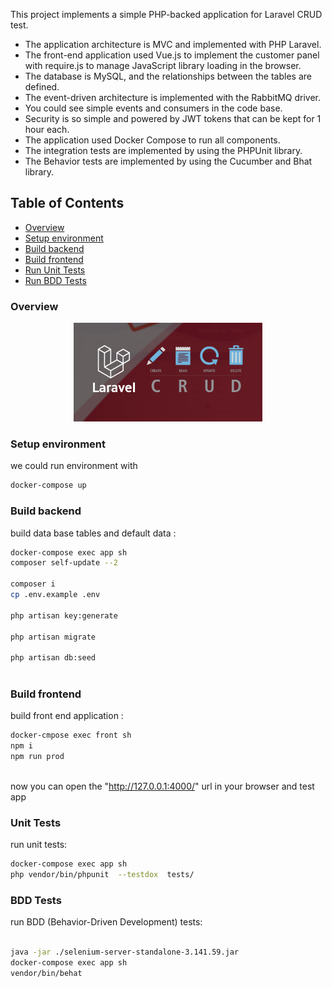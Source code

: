 This project implements a simple PHP-backed application for Laravel CRUD test. 

* The application architecture is MVC and implemented with PHP Laravel.
* The front-end application used Vue.js to implement the customer panel with require.js to manage JavaScript library loading in the browser.
* The database is MySQL, and the relationships between the tables are defined.
* The event-driven architecture is implemented with the RabbitMQ driver.
* You could see simple events and consumers in the code base.
* Security is so simple and powered by JWT tokens that can be kept for 1 hour each.
* The application used Docker Compose to run all components. 
* The integration tests are implemented by using the PHPUnit library. 
* The Behavior tests are implemented by using the Cucumber and Bhat library. 

## Table of Contents
- [Overview](#overview)
- [Setup environment](#setup-environment)
- [Build backend](#build-backend)
- [Build frontend](#build-frontend)
- [Run Unit Tests](#unit-tests)
- [Run BDD Tests](#bdd-tests)

### Overview
<p align="center"><img src="doc/overview.jpg" width="60%"/></p>

### Setup environment

we could run environment with 
	
```sh
docker-compose up
``` 

### Build backend
build data base tables and default data : 

```sh
docker-compose exec app sh 
composer self-update --2

composer i
cp .env.example .env

php artisan key:generate

php artisan migrate

php artisan db:seed
 
```


### Build frontend
build front end application  : 

```sh
docker-cmpose exec front sh 
npm i
npm run prod
 
```

now you can open the "http://127.0.0.1:4000/" url in your browser and test app

### Unit Tests
run unit tests: 

```sh
docker-compose exec app sh 
php vendor/bin/phpunit  --testdox  tests/ 
```

### BDD Tests
run BDD (Behavior-Driven Development) tests: 

```sh

java -jar ./selenium-server-standalone-3.141.59.jar
docker-compose exec app sh 
vendor/bin/behat
```






